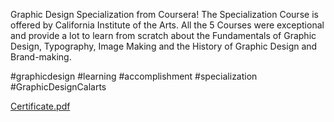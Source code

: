 
Graphic Design Specialization from Coursera!
The Specialization Course is offered by California Institute of the Arts. All the 5 Courses were exceptional and provide a lot to learn from scratch about the Fundamentals of Graphic Design, Typography, Image Making and the History of Graphic Design and Brand-making.

#graphicdesign #learning #accomplishment #specialization #GraphicDesignCalarts

[Certificate.pdf](https://github.com/radhikatandon02/Graphic-Design-Specialization-Calarts/files/10326876/Graphic.Design.Specialization.pdf)

